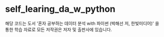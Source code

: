 # self_learing_da_w_python
해당 코드는 도서 '혼자 공부하는 데이터 분석 with 파이썬 (박해선 저, 한빛미디어)' 을 통한 학습 자료로 모든 저작권은 저자 및 출판사에 있습니다.
